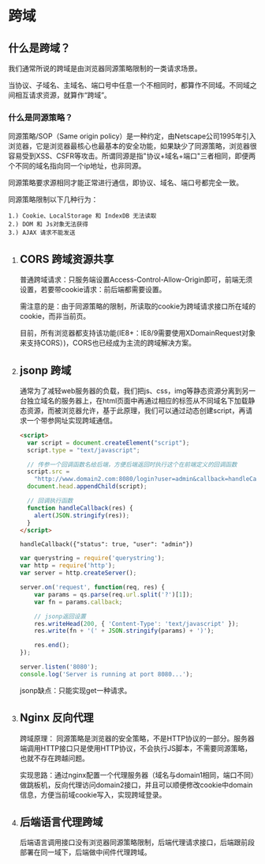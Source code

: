 # 跨域

## 什么是跨域？

我们通常所说的跨域是由浏览器同源策略限制的一类请求场景。

当协议、子域名、主域名、端口号中任意一个不相同时，都算作不同域。不同域之间相互请求资源，就算作“跨域”。

### 什么是同源策略？

同源策略/SOP（Same origin policy）是一种约定，由Netscape公司1995年引入浏览器，它是浏览器最核心也最基本的安全功能，如果缺少了同源策略，浏览器很容易受到XSS、CSFR等攻击。所谓同源是指"协议+域名+端口"三者相同，即便两个不同的域名指向同一个ip地址，也非同源。

同源策略要求源相同才能正常进行通信，即协议、域名、端口号都完全一致。

同源策略限制以下几种行为：

```
1.) Cookie、LocalStorage 和 IndexDB 无法读取
2.) DOM 和 Js对象无法获得
3.) AJAX 请求不能发送
```

1. ## CORS 跨域资源共享

   普通跨域请求：只服务端设置Access-Control-Allow-Origin即可，前端无须设置，若要带cookie请求：前后端都需要设置。

   需注意的是：由于同源策略的限制，所读取的cookie为跨域请求接口所在域的cookie，而非当前页。

   目前，所有浏览器都支持该功能(IE8+：IE8/9需要使用XDomainRequest对象来支持CORS）)，CORS也已经成为主流的跨域解决方案。

2. ## jsonp 跨域

   通常为了减轻web服务器的负载，我们把js、css，img等静态资源分离到另一台独立域名的服务器上，在html页面中再通过相应的标签从不同域名下加载静态资源，而被浏览器允许，基于此原理，我们可以通过动态创建script，再请求一个带参网址实现跨域通信。

   ```html
   <script>
     var script = document.createElement("script");
     script.type = "text/javascript";
   
     // 传参一个回调函数名给后端，方便后端返回时执行这个在前端定义的回调函数
     script.src =
       "http://www.domain2.com:8080/login?user=admin&callback=handleCallback";
     document.head.appendChild(script);
   
     // 回调执行函数
     function handleCallback(res) {
       alert(JSON.stringify(res));
     }
   </script>
   ```

   ```http
   handleCallback({"status": true, "user": "admin"})
   ```

   ```javascript
   var querystring = require('querystring');
   var http = require('http');
   var server = http.createServer();
   
   server.on('request', function(req, res) {
       var params = qs.parse(req.url.split('?')[1]);
       var fn = params.callback;
   
       // jsonp返回设置
       res.writeHead(200, { 'Content-Type': 'text/javascript' });
       res.write(fn + '(' + JSON.stringify(params) + ')');
   
       res.end();
   });
   
   server.listen('8080');
   console.log('Server is running at port 8080...');
   ```

   jsonp缺点：只能实现get一种请求。

3. ## Nginx 反向代理

   跨域原理： 同源策略是浏览器的安全策略，不是HTTP协议的一部分。服务器端调用HTTP接口只是使用HTTP协议，不会执行JS脚本，不需要同源策略，也就不存在跨越问题。

   实现思路：通过nginx配置一个代理服务器（域名与domain1相同，端口不同）做跳板机，反向代理访问domain2接口，并且可以顺便修改cookie中domain信息，方便当前域cookie写入，实现跨域登录。

4. ## 后端语言代理跨域

   后端语言调用接口没有浏览器同源策略限制，后端代理请求接口，后端跟前段部署在同一域下，后端做中间件代理跨域。